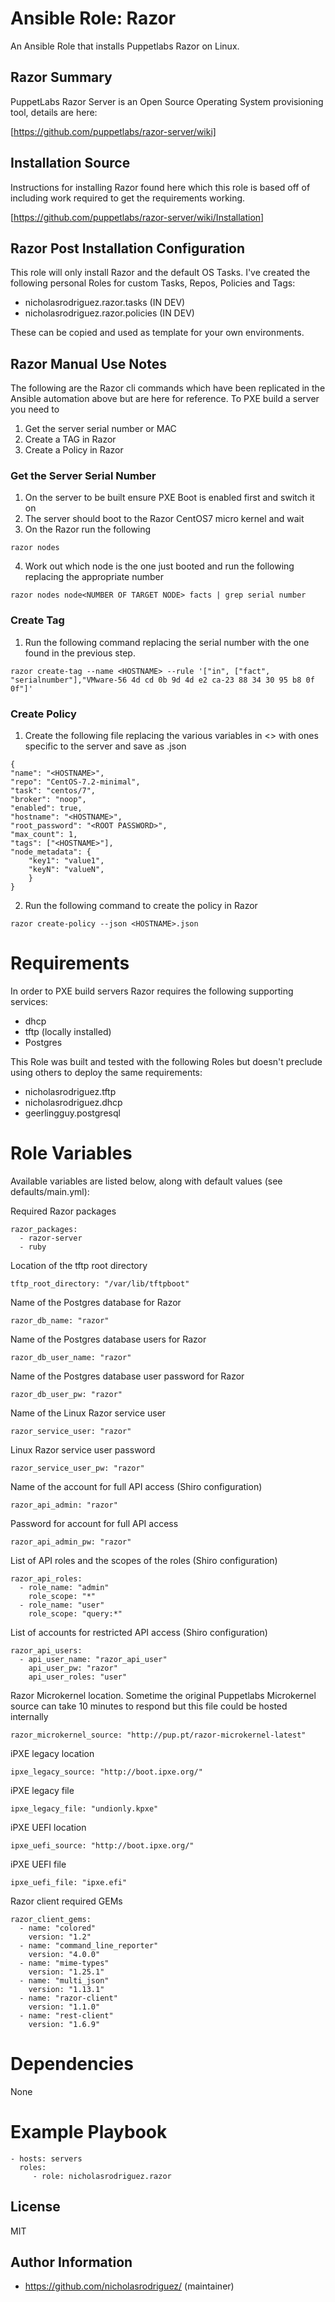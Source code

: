 # Ansible Role: Razor

An Ansible Role that installs Puppetlabs Razor on Linux.

## Razor Summary

PuppetLabs Razor Server is an Open Source Operating System provisioning tool, details are here:

[https://github.com/puppetlabs/razor-server/wiki]

## Installation Source

Instructions for installing Razor found here which this role is based off of including work required to get the requirements working.

[https://github.com/puppetlabs/razor-server/wiki/Installation]

## Razor Post Installation Configuration

This role will only install Razor and the default OS Tasks. I've created the following personal Roles for custom Tasks, Repos, Policies and Tags:

* nicholasrodriguez.razor.tasks (IN DEV)
* nicholasrodriguez.razor.policies (IN DEV)

These can be copied and used as template for your own environments.

## Razor Manual Use Notes

The following are the Razor cli commands which have been replicated in the Ansible automation above but are here for reference. To PXE build a server you need to
1. Get the server serial number or MAC
2. Create a TAG in Razor
3. Create a Policy in Razor

### Get the Server Serial Number
1. On the server to be built ensure PXE Boot is enabled first and switch it on
2. The server should boot to the Razor CentOS7 micro kernel and wait
3. On the Razor run the following
```
razor nodes
```
4. Work out which node is the one just booted and run the following replacing the appropriate number
```
razor nodes node<NUMBER OF TARGET NODE> facts | grep serial number
```

### Create Tag
1. Run the following command replacing the serial number with the one found in the previous step.
```
razor create-tag --name <HOSTNAME> --rule '["in", ["fact", "serialnumber"],"VMware-56 4d cd 0b 9d 4d e2 ca-23 88 34 30 95 b8 0f 0f"]'
```

### Create Policy
1. Create the following file replacing the various variables in <> with ones specific to the server and save as <HOSTNAME>.json
```
{
"name": "<HOSTNAME>",
"repo": "CentOS-7.2-minimal",
"task": "centos/7",
"broker": "noop",
"enabled": true,
"hostname": "<HOSTNAME>",
"root_password": "<ROOT PASSWORD>",
"max_count": 1,
"tags": ["<HOSTNAME>"],
"node_metadata": {
    "key1": "value1",
    "keyN": "valueN",
    }
}
```
2. Run the following command to create the policy in Razor
```
razor create-policy --json <HOSTNAME>.json
```

# Requirements

In order to PXE build servers Razor requires the following supporting services:

* dhcp
* tftp (locally installed)
* Postgres

This Role was built and tested with the following Roles but doesn't preclude using others to deploy the same requirements:

* nicholasrodriguez.tftp
* nicholasrodriguez.dhcp
* geerlingguy.postgresql

# Role Variables

Available variables are listed below, along with default values (see defaults/main.yml):

Required Razor packages
```
razor_packages:
  - razor-server
  - ruby
```

Location of the tftp root directory
```
tftp_root_directory: "/var/lib/tftpboot"
```

Name of the Postgres database for Razor
```
razor_db_name: "razor"
```

Name of the Postgres database users for Razor
```
razor_db_user_name: "razor"
```

Name of the Postgres database user password for Razor
```
razor_db_user_pw: "razor"
```

Name of the Linux Razor service user
```
razor_service_user: "razor"
```

Linux Razor service user password
```
razor_service_user_pw: "razor"
```

Name of the account for full API access (Shiro configuration)
```
razor_api_admin: "razor"
```

Password for account for full API access
```
razor_api_admin_pw: "razor"
```

List of API roles and the scopes of the roles (Shiro configuration)
```
razor_api_roles:
  - role_name: "admin"
    role_scope: "*"
  - role_name: "user"
    role_scope: "query:*"
```

List of accounts for restricted API access (Shiro configuration)
```
razor_api_users:
  - api_user_name: "razor_api_user"
    api_user_pw: "razor"
    api_user_roles: "user"
```

Razor Microkernel location.
Sometime the original Puppetlabs Microkernel source can take 10 minutes to respond
but this file could be hosted internally
```
razor_microkernel_source: "http://pup.pt/razor-microkernel-latest"
```

iPXE legacy location
```
ipxe_legacy_source: "http://boot.ipxe.org/"
```

iPXE legacy file
```
ipxe_legacy_file: "undionly.kpxe"
```

iPXE UEFI location
```
ipxe_uefi_source: "http://boot.ipxe.org/"
```

iPXE UEFI file
```
ipxe_uefi_file: "ipxe.efi"
```

Razor client required GEMs
```
razor_client_gems:
  - name: "colored"
    version: "1.2"
  - name: "command_line_reporter"
    version: "4.0.0"
  - name: "mime-types"
    version: "1.25.1"
  - name: "multi_json"
    version: "1.13.1"
  - name: "razor-client"
    version: "1.1.0"
  - name: "rest-client"
    version: "1.6.9"
```

# Dependencies

None

# Example Playbook
```
- hosts: servers
  roles:
     - role: nicholasrodriguez.razor
```

License
-------

MIT

Author Information
------------------

- https://github.com/nicholasrodriguez/ (maintainer)

